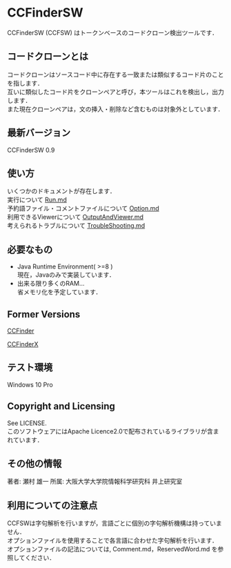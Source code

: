 # CCFinderSW
CCFinderSW (CCFSW) はトークンベースのコードクローン検出ツールです．

## コードクローンとは
コードクローンはソースコード中に存在する一致または類似するコード片のことを指します．  
互いに類似したコード片をクローンペアと呼び，本ツールはこれを検出し，出力します．  
また現在クローンペアは，文の挿入・削除など含むものは対象外としています．

## 最新バージョン
CCFinderSW 0.9

## 使い方
いくつかのドキュメントが存在します．  
実行について  [Run.md](UsageJp/Run.md)  
予約語ファイル・コメントファイルについて [Option.md](UsageJp/Option.md)  
利用できるViewerについて  [OutputAndViewer.md](OutputAndViewer.md)  
考えられるトラブルについて [TroubleShooting.md](UsageJp/TroubleShooting.md)

## 必要なもの
- Java Runtime Environment( >=8 )   
  現在，Javaのみで実装しています．
- 出来る限り多くのRAM...  
  省メモリ化を予定しています．

## Former Versions 
[CCFinder](http://sel.ist.osaka-u.ac.jp/cdtools/ccfinder.html)

[CCFinderX](http://www.ccfinder.net/ccfinderxos-j.html)

## テスト環境
Windows 10 Pro

## Copyright and Licensing
See LICENSE.  
このソフトウェアにはApache Licence2.0で配布されているライブラリが含まれています．

## その他の情報
著者: 瀬村 雄一
所属: 大阪大学大学院情報科学研究科 井上研究室

## 利用についての注意点
CCFSWは字句解析を行いますが，言語ごとに個別の字句解析機構は持っていません．  
オプションファイルを使用することで各言語に合わせた字句解析を行います．
オプションファイルの記法については, Comment.md，ReservedWord.md を参照してください． 
